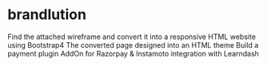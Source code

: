 # brandlution
Find the attached wireframe and convert it into a responsive HTML website using Bootstrap4
The converted page designed into an HTML theme
Build a payment plugin AddOn for Razorpay & Instamoto integration with Learndash
